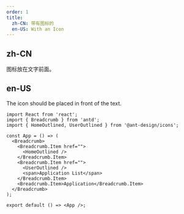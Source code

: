 ```yaml
---
order: 1
title:
  zh-CN: 带有图标的
  en-US: With an Icon
---
```


## zh-CN

图标放在文字前面。

## en-US

The icon should be placed in front of the text.

```tsx
import React from 'react';
import { Breadcrumb } from 'antd';
import { HomeOutlined, UserOutlined } from '@ant-design/icons';

const App = () => (
  <Breadcrumb>
    <Breadcrumb.Item href="">
      <HomeOutlined />
    </Breadcrumb.Item>
    <Breadcrumb.Item href="">
      <UserOutlined />
      <span>Application List</span>
    </Breadcrumb.Item>
    <Breadcrumb.Item>Application</Breadcrumb.Item>
  </Breadcrumb>
);

export default () => <App />;
```
